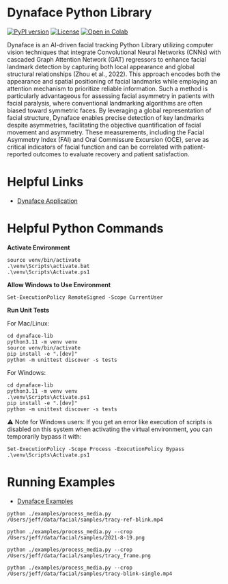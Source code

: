 # Dynaface Python Library

[![PyPI version](https://badge.fury.io/py/dynaface.svg)](https://badge.fury.io/py/dynaface)
[![License](https://img.shields.io/badge/license-Apache%202.0-blue?style=flat-square)](LICENSE)
[![Open in Colab](https://colab.research.google.com/assets/colab-badge.svg)](https://colab.research.google.com/github/jeffheaton/dynaface/blob/main/dynaface-lib/examples/dynaface_intro.ipynb)

Dynaface is an AI-driven facial tracking Python Library utilizing computer vision techniques that integrate Convolutional Neural Networks (CNNs) with cascaded Graph Attention Network (GAT) regressors to enhance facial landmark detection by capturing both local appearance and global structural relationships (Zhou et al., 2022). This approach encodes both the appearance and spatial positioning of facial landmarks while employing an attention mechanism to prioritize reliable information. Such a method is particularly advantageous for assessing facial asymmetry in patients with facial paralysis, where conventional landmarking algorithms are often biased toward symmetric faces. By leveraging a global representation of facial structure, Dynaface enables precise detection of key landmarks despite asymmetries, facilitating the objective quantification of facial movement and asymmetry. These measurements, including the Facial Asymmetry Index (FAI) and Oral Commissure Excursion (OCE), serve as critical indicators of facial function and can be correlated with patient-reported outcomes to evaluate recovery and patient satisfaction.

# Helpful Links

- [Dynaface Application](https://github.com/jeffheaton/dynaface/tree/main/dynaface-app)

# Helpful Python Commands

**Activate Environment**

```
source venv/bin/activate
.\venv\Scripts\activate.bat
.\venv\Scripts\Activate.ps1
```

**Allow Windows to Use Environment**

```
Set-ExecutionPolicy RemoteSigned -Scope CurrentUser
```

**Run Unit Tests**

For Mac/Linux:

```
cd dynaface-lib
python3.11 -m venv venv
source venv/bin/activate
pip install -e ".[dev]"
python -m unittest discover -s tests
```

For Windows:

```
cd dynaface-lib
python3.11 -m venv venv
.\venv\Scripts\Activate.ps1
pip install -e ".[dev]"
python -m unittest discover -s tests
```

⚠️ Note for Windows users:
If you get an error like execution of scripts is disabled on this system when activating the virtual environment, you can temporarily bypass it with:

```
Set-ExecutionPolicy -Scope Process -ExecutionPolicy Bypass
.\venv\Scripts\Activate.ps1
```

# Running Examples

- [Dynaface Examples]()

```
python ./examples/process_media.py /Users/jeff/data/facial/samples/tracy-ref-blink.mp4

python ./examples/process_media.py --crop /Users/jeff/data/facial/samples/2021-8-19.png

python ./examples/process_media.py --crop /Users/jeff/data/facial/samples/tracy_frame.png

python ./examples/process_media.py --crop /Users/jeff/data/facial/samples/tracy-blink-single.mp4
```

